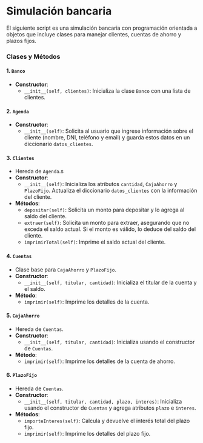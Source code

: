 # Simulación bancaria

El siguiente script es una simulación bancaria con programación orientada a objetos que incluye clases para manejar clientes, cuentas de ahorro y plazos fijos. 


### Clases y Métodos

#### 1. `Banco`
- **Constructor**: 
  - `__init__(self, clientes)`: Inicializa la clase `Banco` con una lista de clientes.

#### 2. `Agenda`
- **Constructor**:
  - `__init__(self)`: Solicita al usuario que ingrese información sobre el cliente (nombre, DNI, teléfono y email) y guarda estos datos en un diccionario `datos_clientes`.

#### 3. `Clientes`
- Hereda de `Agenda`.s
- **Constructor**:
  - `__init__(self)`: Inicializa los atributos `cantidad`, `CajaAhorro` y `PlazoFijo`. Actualiza el diccionario `datos_clientes` con la información del cliente.
- **Métodos**:
  - `depositar(self)`: Solicita un monto para depositar y lo agrega al saldo del cliente.
  - `extraer(self)`: Solicita un monto para extraer, asegurando que no exceda el saldo actual. Si el monto es válido, lo deduce del saldo del cliente.
  - `imprimirTotal(self)`: Imprime el saldo actual del cliente.


#### 4. `Cuentas`
- Clase base para `CajaAhorro` y `PlazoFijo`.
- **Constructor**:
  - `__init__(self, titular, cantidad)`: Inicializa el titular de la cuenta y el saldo.
- **Método**:
  - `imprimir(self)`: Imprime los detalles de la cuenta.

#### 5. `CajaAhorro`
- Hereda de `Cuentas`.
- **Constructor**:
  - `__init__(self, titular, cantidad)`: Inicializa usando el constructor de `Cuentas`.
- **Método**:
  - `imprimir(self)`: Imprime los detalles de la cuenta de ahorro.

#### 6. `PlazoFijo`
- Hereda de `Cuentas`.
- **Constructor**:
  - `__init__(self, titular, cantidad, plazo, interes)`: Inicializa usando el constructor de `Cuentas` y agrega atributos `plazo` e `interes`.
- **Métodos**:
  - `importeInteres(self)`: Calcula y devuelve el interés total del plazo fijo.
  - `imprimir(self)`: Imprime los detalles del plazo fijo.
